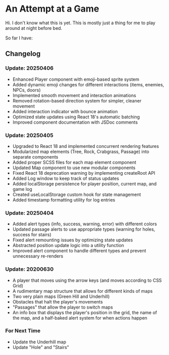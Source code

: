 # An Attempt at a Game
Hi. I don't know what this is yet. This is mostly just a thing for me to play around at night before bed.

So far I have:

## Changelog

### Update: 20250406
* Enhanced Player component with emoji-based sprite system
* Added dynamic emoji changes for different interactions (items, enemies, NPCs, doors)
* Implemented smooth movement and interaction animations
* Removed rotation-based direction system for simpler, cleaner movement
* Added interaction indicator with bounce animation
* Optimized state updates using React 18's automatic batching
* Improved component documentation with JSDoc comments

### Update: 20250405
* Upgraded to React 18 and implemented concurrent rendering features
* Modularized map elements (Tree, Rock, Crabgrass, Passage) into separate components
* Added proper SCSS files for each map element component
* Updated Map component to use new modular components
* Fixed React 18 deprecation warning by implementing createRoot API
* Added Log window to keep track of status updates
* Added localStorage persistence for player position, current map, and game log
* Created useLocalStorage custom hook for state management
* Added timestamp formatting utility for log entries

### Update: 20250404
* Added alert types (info, success, warning, error) with different colors
* Updated passage alerts to use appropriate types (warning for holes, success for stairs)
* Fixed alert remounting issues by optimizing state updates
* Abstracted position update logic into a utility function
* Improved alert component to handle different types and prevent unnecessary re-renders

### Update: 20200630
* A player that moves using the arrow keys (and moves according to CSS Grid)
* A rudimentary map structure that allows for different kinds of maps
* Two very plain maps (Green Hill and Underhill)
* Obstacles that halt the player's movements
* "Passages" that allow the player to switch maps
* An info box that displays the player's position in the grid, the name of the map, and a half-baked alert system for when actions happen

### For Next Time
* Update the Underhill map
* Update "Hole" and "Stairs"

